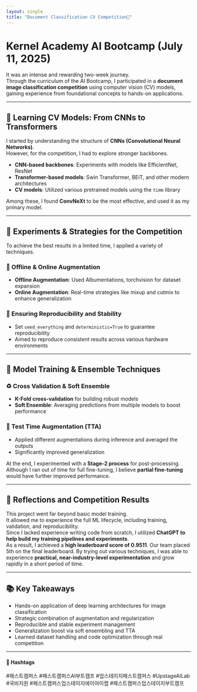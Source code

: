 ```yaml
---
layout: single
title: "Document Classification CV Competition🌱"
---
```


# Kernel Academy AI Bootcamp (July 11, 2025)

It was an intense and rewarding two-week journey.  
Through the curriculum of the AI Bootcamp, I participated in a **document image classification competition** using computer vision (CV) models, gaining experience from foundational concepts to hands-on applications.

---

## 🧠 Learning CV Models: From CNNs to Transformers

I started by understanding the structure of **CNNs (Convolutional Neural Networks)**.  
However, for the competition, I had to explore stronger backbones.

- **CNN-based backbones**: Experiments with models like EfficientNet, ResNet  
- **Transformer-based models**: Swin Transformer, BEiT, and other modern architectures  
- **CV models**: Utilized various pretrained models using the `timm` library

Among these, I found **ConvNeXt** to be the most effective, and used it as my primary model.

---

## 🧪 Experiments & Strategies for the Competition

To achieve the best results in a limited time, I applied a variety of techniques.

### 🧩 Offline & Online Augmentation

- **Offline Augmentation**: Used Albumentations, torchvision for dataset expansion  
- **Online Augmentation**: Real-time strategies like mixup and cutmix to enhance generalization

### 🎲 Ensuring Reproducibility and Stability

- Set `seed_everything` and `deterministic=True` to guarantee reproducibility  
- Aimed to reproduce consistent results across various hardware environments

---

## 🧬 Model Training & Ensemble Techniques

### ♻️ Cross Validation & Soft Ensemble

- **K-Fold cross-validation** for building robust models  
- **Soft Ensemble**: Averaging predictions from multiple models to boost performance

### 🧪 Test Time Augmentation (TTA)

- Applied different augmentations during inference and averaged the outputs  
- Significantly improved generalization

At the end, I experimented with a **Stage-2 process** for post-processing.  
Although I ran out of time for full fine-tuning, I believe **partial fine-tuning** would have further improved performance.

---

## 📝 Reflections and Competition Results

This project went far beyond basic model training.  
It allowed me to experience the full ML lifecycle, including training, validation, and reproducibility.  
Since I lacked experience writing code from scratch, I utilized **ChatGPT to help build my training pipelines and experiments**.  
As a result, I achieved a **high leaderboard score of 0.9511**. 
Our team placed 5th on the final leaderboard.
By trying out various techniques, I was able to experience **practical, near-industry-level experimentation** and grow rapidly in a short period of time.

---

## 📚 Key Takeaways

- Hands-on application of deep learning architectures for image classification  
- Strategic combination of augmentation and regularization  
- Reproducible and stable experiment management  
- Generalization boost via soft ensembling and TTA  
- Learned dataset handling and code optimization through real competition

---

#### 🔖 Hashtags  

#패스트캠퍼스 #패스트캠퍼스AI부트캠프 #업스테이지패스트캠퍼스 #UpstageAILab #국비지원 #패스트캠퍼스업스테이지에이아이랩 #패스트캠퍼스업스테이지부트캠프


